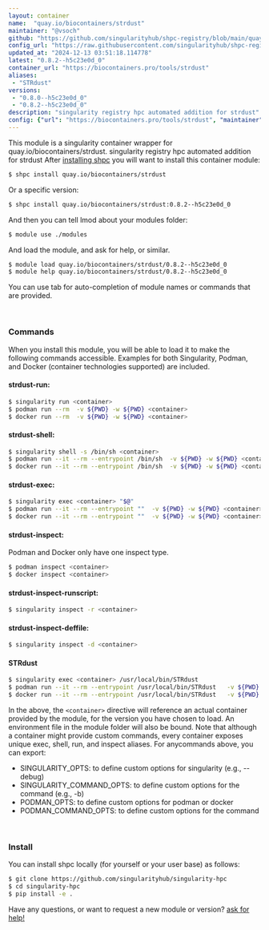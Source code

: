 ```yaml
---
layout: container
name:  "quay.io/biocontainers/strdust"
maintainer: "@vsoch"
github: "https://github.com/singularityhub/shpc-registry/blob/main/quay.io/biocontainers/strdust/container.yaml"
config_url: "https://raw.githubusercontent.com/singularityhub/shpc-registry/main/quay.io/biocontainers/strdust/container.yaml"
updated_at: "2024-12-13 03:51:18.114778"
latest: "0.8.2--h5c23e0d_0"
container_url: "https://biocontainers.pro/tools/strdust"
aliases:
 - "STRdust"
versions:
 - "0.8.0--h5c23e0d_0"
 - "0.8.2--h5c23e0d_0"
description: "singularity registry hpc automated addition for strdust"
config: {"url": "https://biocontainers.pro/tools/strdust", "maintainer": "@vsoch", "description": "singularity registry hpc automated addition for strdust", "latest": {"0.8.2--h5c23e0d_0": "sha256:6ac7f136b26e82a4edc81bd905cd69d70305faa861023c6a59cbec017dc77a70"}, "tags": {"0.8.0--h5c23e0d_0": "sha256:7c2da9969be4bebb9baf48905367875696e507c76bc40a14214f023da63db81b", "0.8.2--h5c23e0d_0": "sha256:6ac7f136b26e82a4edc81bd905cd69d70305faa861023c6a59cbec017dc77a70"}, "docker": "quay.io/biocontainers/strdust", "aliases": {"STRdust": "/usr/local/bin/STRdust"}}
---
```


This module is a singularity container wrapper for quay.io/biocontainers/strdust.
singularity registry hpc automated addition for strdust
After [installing shpc](#install) you will want to install this container module:


```bash
$ shpc install quay.io/biocontainers/strdust
```

Or a specific version:

```bash
$ shpc install quay.io/biocontainers/strdust:0.8.2--h5c23e0d_0
```

And then you can tell lmod about your modules folder:

```bash
$ module use ./modules
```

And load the module, and ask for help, or similar.

```bash
$ module load quay.io/biocontainers/strdust/0.8.2--h5c23e0d_0
$ module help quay.io/biocontainers/strdust/0.8.2--h5c23e0d_0
```

You can use tab for auto-completion of module names or commands that are provided.

<br>

### Commands

When you install this module, you will be able to load it to make the following commands accessible.
Examples for both Singularity, Podman, and Docker (container technologies supported) are included.

#### strdust-run:

```bash
$ singularity run <container>
$ podman run --rm  -v ${PWD} -w ${PWD} <container>
$ docker run --rm  -v ${PWD} -w ${PWD} <container>
```

#### strdust-shell:

```bash
$ singularity shell -s /bin/sh <container>
$ podman run --it --rm --entrypoint /bin/sh  -v ${PWD} -w ${PWD} <container>
$ docker run --it --rm --entrypoint /bin/sh  -v ${PWD} -w ${PWD} <container>
```

#### strdust-exec:

```bash
$ singularity exec <container> "$@"
$ podman run --it --rm --entrypoint ""  -v ${PWD} -w ${PWD} <container> "$@"
$ docker run --it --rm --entrypoint ""  -v ${PWD} -w ${PWD} <container> "$@"
```

#### strdust-inspect:

Podman and Docker only have one inspect type.

```bash
$ podman inspect <container>
$ docker inspect <container>
```

#### strdust-inspect-runscript:

```bash
$ singularity inspect -r <container>
```

#### strdust-inspect-deffile:

```bash
$ singularity inspect -d <container>
```


#### STRdust

```bash
$ singularity exec <container> /usr/local/bin/STRdust
$ podman run --it --rm --entrypoint /usr/local/bin/STRdust   -v ${PWD} -w ${PWD} <container> -c " $@"
$ docker run --it --rm --entrypoint /usr/local/bin/STRdust   -v ${PWD} -w ${PWD} <container> -c " $@"
```



In the above, the `<container>` directive will reference an actual container provided
by the module, for the version you have chosen to load. An environment file in the
module folder will also be bound. Note that although a container
might provide custom commands, every container exposes unique exec, shell, run, and
inspect aliases. For anycommands above, you can export:

 - SINGULARITY_OPTS: to define custom options for singularity (e.g., --debug)
 - SINGULARITY_COMMAND_OPTS: to define custom options for the command (e.g., -b)
 - PODMAN_OPTS: to define custom options for podman or docker
 - PODMAN_COMMAND_OPTS: to define custom options for the command

<br>

### Install

You can install shpc locally (for yourself or your user base) as follows:

```bash
$ git clone https://github.com/singularityhub/singularity-hpc
$ cd singularity-hpc
$ pip install -e .
```

Have any questions, or want to request a new module or version? [ask for help!](https://github.com/singularityhub/singularity-hpc/issues)
